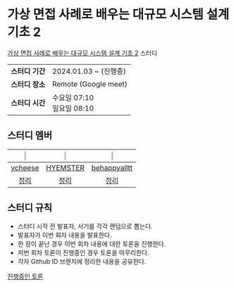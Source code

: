 # 가상 면접 사례로 배우는 대규모 시스템 설계 기초 2
[가상 면접 사례로 배우는 대규모 시스템 설계 기초 2](https://www.yes24.com/Product/Goods/124138645) 스터디

<table>
    <tr>
      <td><strong>스터디 기간</td>
      <td>2024.01.03 ~ (진행중)</td>
    </tr>
    <tr>
      <td><strong>스터디 장소</td>
      <td>Remote (Google meet)</td>
    </tr>
    <tr>
      <td><strong>스터디 시간</td>
      <td>수요일 07:10<br/>일요일 08:10</td>
    </tr>
</table>

## 스터디 멤버
|<img src="https://avatars.githubusercontent.com/u/81912261?v=4" width="20%">|<img src="https://avatars.githubusercontent.com/u/132281360?v=4" width="20%">|<img src="https://avatars.githubusercontent.com/u/51814962?v=4" width="20%">|
|:---:|:---:|:---:|
|[ycheese](https://github.com/ycheese)|[HYEMSTER](https://github.com/HYEMSTER)|[behappyalltt](https://github.com/behappyalltt)|
|[정리](https://github.com/thisandthat-lab/system-design-interview/tree/ycheese)|[정리](https://github.com/thisandthat-lab/system-design-interview/tree/HYEMSTER)|[정리](https://github.com/thisandthat-lab/system-design-interview/tree/behappyalltt)

## 스터디 규칙
- 스터디 시작 전 발표자, 서기를 각각 랜덤으로 뽑는다.
- 발표자가 이번 회차 내용을 발표한다.
- 한 장이 끝난 경우 이번 회차 내용에 대한 토론을 진행한다.
- 저번 회차 토론이 진행중인 경우 토론을 마무리한다.
- 각자 Github ID 브랜치에 정리한 내용을 공유한다.

[진행중인 토론](https://github.com/thisandthat-lab/system-design-interview/issues)
